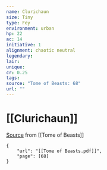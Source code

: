 ```yaml
---
name: Clurichaun
size: Tiny
type: Fey
environment: urban
hp: 22
ac: 14
initiative: 1
alignment: chaotic neutral
legendary: 
lair: 
unique: 
cr: 0.25
tags: 
source: "Tome of Beasts: 68"
url: ""
---
```

# [[Clurichaun]]

[Source](zotero://open-pdf/library/items/ULEQWHJM?page=68) from [[Tome of Beasts]]

```pdf
{
	"url": "[[Tome of Beasts.pdf]]",
	"page": [68]
}
```

